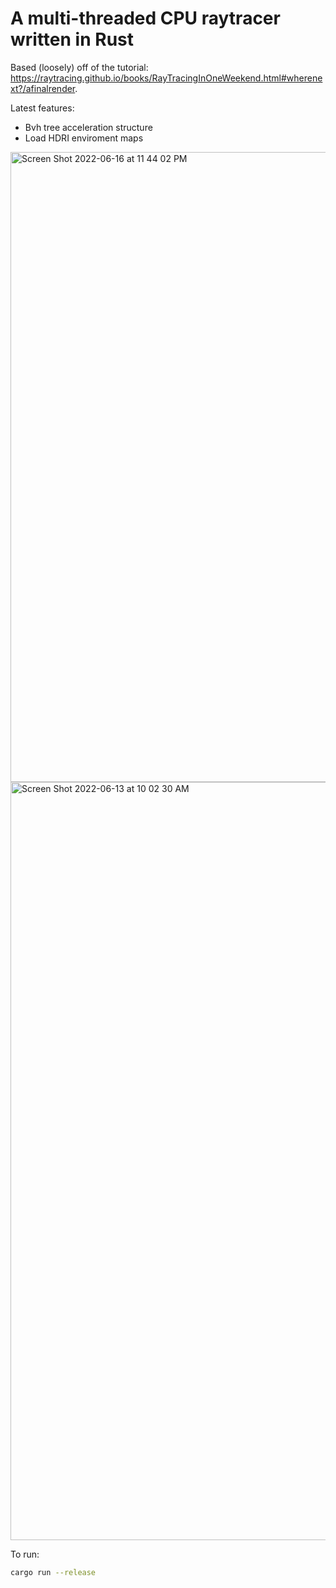 # A multi-threaded CPU raytracer written in Rust

Based (loosely) off of the tutorial: https://raytracing.github.io/books/RayTracingInOneWeekend.html#wherenext?/afinalrender.

Latest features:
 - Bvh tree acceleration structure
 - Load HDRI enviroment maps

<img width="1008" alt="Screen Shot 2022-06-16 at 11 44 02 PM" src="https://user-images.githubusercontent.com/13054020/174241064-04a15515-8833-4d8e-9a19-36d48c6bfe0c.png">
<img width="1213" alt="Screen Shot 2022-06-13 at 10 02 30 AM" src="https://user-images.githubusercontent.com/13054020/173997216-3c7bb463-6239-4236-89f3-36bd1aa19de9.png">

To run: 

```sh
cargo run --release
```
